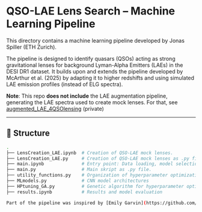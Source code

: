 # QSO-LAE Lens Search – Machine Learning Pipeline

This directory contains a machine learning pipeline developed by Jonas Spiller (ETH Zurich).

The pipeline is designed to identify quasars (QSOs) acting as strong gravitational lenses for background Lyman-Alpha Emitters (LAEs) in the DESI DR1 dataset. It builds upon and extends the pipeline developed by McArthur et al. (2025) by adapting it to higher redshifts and using simulated LAE emission profiles (instead of ELG spectra).

**Note**: This repo **does not include** the LAE augmentation pipeline, generating the LAE spectra used to create mock lenses. For that, see [augmented_LAE_4QSOlensing](https://github.com/JonasSpiller/augmented_LAE_4QSOlensing) (private)

---

## 📁 Structure

```bash
.
├── LensCreation_LAE.ipynb  # Creation of QSO-LAE mock lenses. 
├── LensCreation_LAE.py     # Creation of QSO-LAE mock lenses as .py file.
├── main.ipynb              # Entry point: Data loading, model selection and starting pipeline
├── main.py                 # Main skript as .py file.
├── utility_functions.py    # Organization of hyperparameter optimization and training.
├── MLmodels.py             # CNN model architectures
├── HPtuning_GA.py          # Genetic algorithm for hyperparameter optimization
├── results.ipynb           # Results and model evaluation 

Part of the pipeline was inspired by [Emily Garvin](https://github.com/eogarvin/MLCCS).